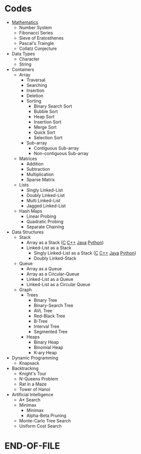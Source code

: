 # Codes
- [Mathematics](https://en.wikipedia.org/wiki/Computational_complexity_of_mathematical_operations)
  - Number System
  - Fibonacci Series
  - Sieve of Eratosthenes
  - Pascal's Traingle
  - Collatz Conjecture
- Data Types
  - Character
  - String
- Containers
  - Array
    - Traversal
    - Searching
    - Insertion
    - Deletion
    - Sorting
      - Binary Search Sort
      - Bubble Sort
      - Heap Sort
      - Insertion Sort
      - Merge Sort
      - Quick Sort
      - Selection Sort
    - Sub-array
      - Contiguous Sub-array
      - Non-contiguous Sub-array
  - Matrices
    - Addition
    - Subtraction
    - Multiplication
    - Sparse Matrix
  - Lists
    - Singly Linked-List
    - Doubly Linked-List
    - Multi Linked-List
    - Jagged Linked-List
  - Hash Maps
    - Linear Probing
    - Quadratic Probing
    - Separate Chaining
- Data Structures
  - Stack
    - Array as a Stack ([C](Data-Structures/Stacks/Stack/Stack.c) [C++](Data-Structures/Stacks/Stack/Stack.cpp) [Java](Data-Structures/Stacks/Stack/Stack.java) [Python](Data-Structures/Stacks/Stack/Stack.py))
    - Linked-List as a Stack
      - Singly Linked-List as a Stack ([C](Data-Structures/Stacks/Stack/Singly-Linked-Stack.c) [C++](Data-Structures/Stacks/Stack/Singly-Linked-Stack.cpp) [Java](Data-Structures/Stacks/Stack/Singly-Linked-Stack.java) [Python](Data-Structures/Stacks/Stack/Singly-Linked-Stack.py))
      - Doubly Linked-Stack
  - Queue
    - Array as a Queue
    - Array as a Circular-Queue
    - Linked-List as a Queue
    - Linked-List as a Circular Queue
  - Graph
    - Trees
      - Binary Tree
      - Binary-Search Tree
      - AVL Tree
      - Red-Black Tree
      - B-Tree
      - Interval Tree
      - Segmented Tree
    - Heaps
      - Binary Heap
      - Binomial Heap
      - K-ary Heap
- Dynamic Programming
  - Knapsack
- Backtracking
  - Knight's Tour
  - N-Queens Problem
  - Rat in a Maze
  - Tower of Hanoi
- Artificial Intelligence
  - A* Search
  - Minimax
    - Minimax
    - Alpha-Beta Pruning
  - Monte-Carlo Tree Search
  - Uniform Cost Search

# END-OF-FILE
